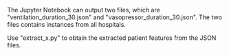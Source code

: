 The Jupyter Notebook can output two files, which are "ventilation_duration_30.json" and "vasopressor_duration_30.json". The two files contains instances from all hospitals. 

Use "extract_x.py" to obtain the extracted patient features from the JSON files.

